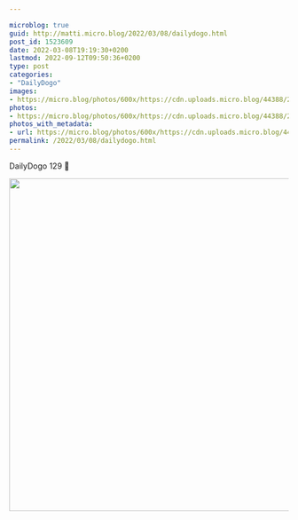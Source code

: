 ```yaml
---

microblog: true
guid: http://matti.micro.blog/2022/03/08/dailydogo.html
post_id: 1523609
date: 2022-03-08T19:19:30+0200
lastmod: 2022-09-12T09:50:36+0200
type: post
categories:
- "DailyDogo"
images:
- https://micro.blog/photos/600x/https://cdn.uploads.micro.blog/44388/2022/d268f383b6.jpg
photos:
- https://micro.blog/photos/600x/https://cdn.uploads.micro.blog/44388/2022/d268f383b6.jpg
photos_with_metadata:
- url: https://micro.blog/photos/600x/https://cdn.uploads.micro.blog/44388/2022/d268f383b6.jpg
permalink: /2022/03/08/dailydogo.html
---
```

DailyDogo 129 🐶

<img src="https://micro.blog/photos/600x/https://blog.martin-haehnel.de/uploads/2022/d268f383b6.jpg" width="600" height="600" alt="" />
